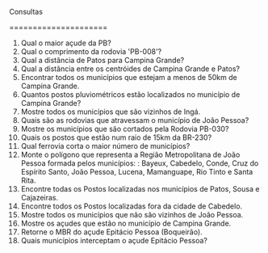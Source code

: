 Consultas

=====================

1) Qual o maior açude da PB?
2) Qual o comprimento da rodovia 'PB-008'?
3) Qual a distância de Patos para Campina Grande?
4) Qual a distância entre os centróides de Campina Grande  e Patos?
5) Encontrar todos os municípios que estejam a menos de 50km de Campina Grande.
6) Quantos postos pluviométricos estão localizados no município de Campina Grande?
7) Mostre todos os municípios que são vizinhos de Ingá.
8) Quais são as rodovias que atravessam o município de João Pessoa?
9) Mostre os municípios que são cortados pela Rodovia PB-030?
10) Quais os postos que estão num raio de 15km da BR-230?
11) Qual ferrovia corta o maior número de municípios?
12) Monte o polígono que representa a Região Metropolitana de João Pessoa formada pelos municípios: : Bayeux, Cabedelo, Conde, Cruz do Espírito Santo, João Pessoa, Lucena, Mamanguape, Rio Tinto e Santa Rita.
13) Encontre todas os Postos localizadas nos municípios de Patos, Sousa e Cajazeiras.
14) Encontre todos os Postos localizadas fora da cidade de Cabedelo.
15) Mostre todos os municípios que não são vizinhos de João Pessoa.
16) Mostre os açudes que estão no município de Campina Grande.
17) Retorne o MBR do açude Epitácio Pessoa (Boqueirão).
18) Quais municípios interceptam o açude Epitácio Pessoa?
